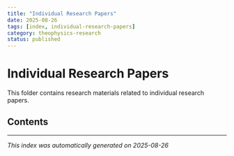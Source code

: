 ```yaml
---
title: "Individual Research Papers"
date: 2025-08-26
tags: [index, individual-research-papers]
category: theophysics-research
status: published
---
```


# Individual Research Papers

This folder contains research materials related to individual research papers.

## Contents


---

*This index was automatically generated on 2025-08-26*
